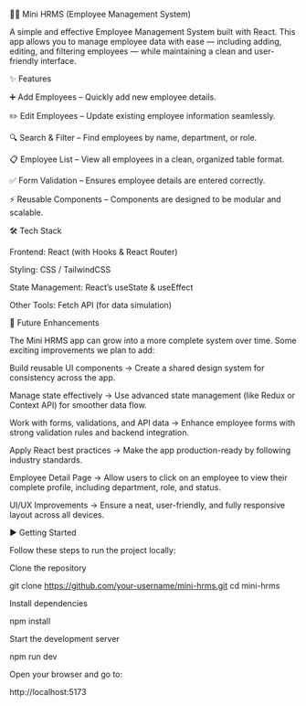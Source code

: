 👨‍💼 Mini HRMS (Employee Management System)

A simple and effective Employee Management System built with React. This app allows you to manage employee data with ease — including adding, editing, and filtering employees — while maintaining a clean and user-friendly interface.

✨ Features

➕ Add Employees – Quickly add new employee details.

✏️ Edit Employees – Update existing employee information seamlessly.

🔍 Search & Filter – Find employees by name, department, or role.

📋 Employee List – View all employees in a clean, organized table format.

✅ Form Validation – Ensures employee details are entered correctly.

⚡ Reusable Components – Components are designed to be modular and scalable.

🛠️ Tech Stack

Frontend: React (with Hooks & React Router)

Styling: CSS / TailwindCSS

State Management: React’s useState & useEffect

Other Tools: Fetch API (for data simulation)

🚀 Future Enhancements

The Mini HRMS app can grow into a more complete system over time. Some exciting improvements we plan to add:

Build reusable UI components → Create a shared design system for consistency across the app.

Manage state effectively → Use advanced state management (like Redux or Context API) for smoother data flow.

Work with forms, validations, and API data → Enhance employee forms with strong validation rules and backend integration.

Apply React best practices → Make the app production-ready by following industry standards.

Employee Detail Page → Allow users to click on an employee to view their complete profile, including department, role, and status.

UI/UX Improvements → Ensure a neat, user-friendly, and fully responsive layout across all devices.

▶️ Getting Started

Follow these steps to run the project locally:

Clone the repository

git clone https://github.com/your-username/mini-hrms.git
cd mini-hrms


Install dependencies

npm install


Start the development server

npm run dev


Open your browser and go to:

http://localhost:5173

